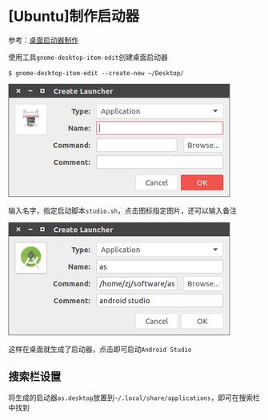 # [Ubuntu]制作启动器

参考：[桌面启动器制作](https://zj-linux-guide.readthedocs.io/zh_CN/latest/tool-use/%E6%A1%8C%E9%9D%A2%E5%90%AF%E5%8A%A8%E5%99%A8%E5%88%B6%E4%BD%9C/)

使用工具`gnome-desktop-item-edit`创建桌面启动器

    $ gnome-desktop-item-edit --create-new ~/Desktop/

![](./imgs/create_launcher.png)

输入名字，指定启动脚本`studio.sh`，点击图标指定图片，还可以输入备注

![](./imgs/as-launcher.png)

这样在桌面就生成了启动器，点击即可启动`Android Studio`

## 搜索栏设置

将生成的启动器`as.desktop`放置到`~/.local/share/applications`，即可在搜索栏中找到